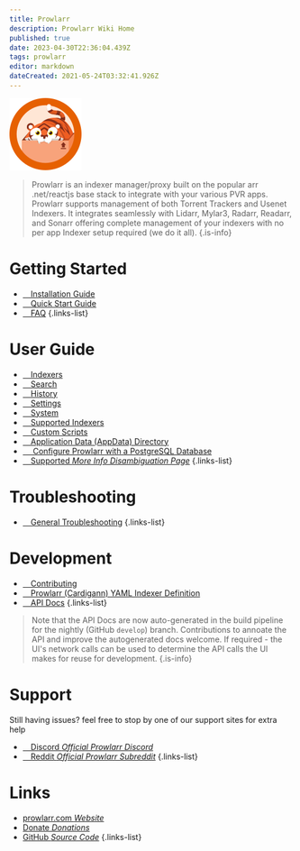 ```yaml
---
title: Prowlarr
description: Prowlarr Wiki Home
published: true
date: 2023-04-30T22:36:04.439Z
tags: prowlarr
editor: markdown
dateCreated: 2021-05-24T03:32:41.926Z
---
```


![128.png](/assets/prowlarr/logos/128.png)

> Prowlarr is an indexer manager/proxy built on the popular arr .net/reactjs base stack to integrate with your various PVR apps. Prowlarr supports management of both Torrent Trackers and Usenet Indexers. It integrates seamlessly with Lidarr, Mylar3, Radarr, Readarr, and Sonarr offering complete management of your indexers with no per app Indexer setup required (we do it all).
{.is-info}

# Getting Started

- [<i class="fas fa-plus-square"></i>&emsp;Installation Guide](/prowlarr/installation)
- [<i class="fas fa-book-open"></i>&emsp;Quick Start Guide](/prowlarr/quick-start-guide)
- [<i class="far fa-question-circle"></i>&emsp;FAQ](/prowlarr/faq)
{.links-list}

# User Guide

- [<i class="fas fa-play"></i>&emsp;Indexers](/prowlarr/indexers)
- [<i class="fas fa-search"></i>&emsp;Search](/prowlarr/search)
- [<i class="fas fa-clock"></i>&emsp;History](/prowlarr/history)
- [<i class="fas fa-cogs"></i>&emsp;Settings](/prowlarr/settings)
- [<i class="fas fa-laptop"></i>&emsp;System](/prowlarr/system)
- [<i class="fas fa-info-circle"></i>&emsp;Supported Indexers](/prowlarr/supported-indexers)
- [<i class="fas fa-scroll"></i>&emsp;Custom Scripts](/prowlarr/custom-scripts)
- [<i class="fas fa-database"></i>&emsp;Application Data (AppData) Directory](/prowlarr/appdata-directory)
- [<i class="fas fa-server"></i>&emsp; Configure Prowlarr with a PostgreSQL Database](/prowlarr/postgres-setup)
- [<i class="fas fa-cogs"></i>&emsp;Supported *More Info Disambiguation Page*](/prowlarr/supported)
{.links-list}

# Troubleshooting

- [<i class="far fa-life-ring"></i>&emsp;General Troubleshooting](/prowlarr/troubleshooting)
{.links-list}

# Development

- [<i class="fas fa-laptop-code"></i>&emsp;Contributing](/prowlarr/contributing)
- [<i class="fas fa-book-reader"></i>&emsp;Prowlarr (Cardigann) YAML Indexer Definition](/prowlarr/cardigann-yml-definition)
- [<i class="fas fa-book"></i>&emsp;API Docs](https://prowlarr.com/docs/api/#/)
{.links-list}

> Note that the API Docs are now auto-generated in the build pipeline for the nightly (GitHub `develop`) branch. Contributions to annoate the API and improve the autogenerated docs welcome. If required - the UI's network calls can be used to determine the API calls the UI makes for reuse for development.
{.is-info}

# Support

Still having issues? feel free to stop by one of our support sites for extra help

- [<i class="fab fa-discord"></i>&emsp;Discord *Official Prowlarr Discord*](https://prowlarr.com/discord)
- [<i class="fab fa-reddit"></i>&emsp;Reddit *Official Prowlarr Subreddit*](https://reddit.com/r/prowlarr)
{.links-list}

# Links

- [prowlarr.com *Website*](https://prowlarr.com)
- [Donate *Donations*](https://prowlarr.com/donate)
- [GitHub *Source Code*](https://github.com/prowlarr/prowlarr)
{.links-list}
